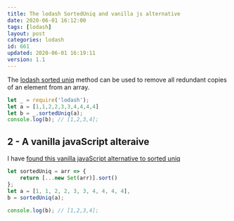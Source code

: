 ```yaml
---
title: The lodash SortedUniq and vanilla js alternative
date: 2020-06-01 16:12:00
tags: [lodash]
layout: post
categories: lodash
id: 661
updated: 2020-06-01 16:19:11
version: 1.1
---
```


The [lodash sorted uniq](https://lodash.com/docs/4.17.15#sortedUniq) method can be used to remove all redundant copies of an element from an array.

<!-- more -->

```js
let _ = require('lodash');
let a = [1,1,2,2,3,3,4,4,4,4]
let b = _.sortedUniq(a);
console.log(b); // [1,2,3,4];
```

## 2 - A vanilla javaScript alteraive

I have [found this vanilla javaScript alternative to sorted uniq](https://youmightnotneed.com/lodash/#sortedUniq)

```js
let sortedUniq = arr => {
    return [...new Set(arr)].sort()
};
let a = [1, 1, 2, 2, 3, 3, 4, 4, 4, 4],
b = sortedUniq(a);
 
console.log(b); // [1,2,3,4];
```
